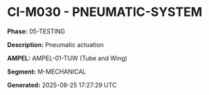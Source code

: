 # CI-M030 - PNEUMATIC-SYSTEM

**Phase:** 05-TESTING

**Description:** Pneumatic actuation

**AMPEL:** AMPEL-01-TUW (Tube and Wing)

**Segment:** M-MECHANICAL

**Generated:** 2025-08-25 17:27:29 UTC

